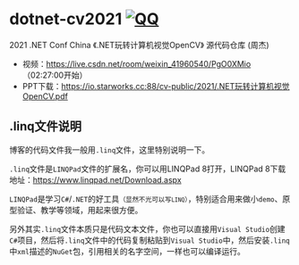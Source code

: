 # dotnet-cv2021 [![QQ](https://img.shields.io/badge/QQ_Group-579060605-52B6EF?style=social&logo=tencent-qq&logoColor=000&logoWidth=20)](https://jq.qq.com/?_wv=1027&k=K4fBqpyQ)
2021 .NET Conf China 《.NET玩转计算机视觉OpenCV》 源代码仓库 (周杰)

* 视频：https://live.csdn.net/room/weixin_41960540/PgO0XMio （02:27:00开始）
* PPT下载：https://io.starworks.cc:88/cv-public/2021/.NET玩转计算机视觉OpenCV.pdf

## .linq文件说明
博客的代码文件我一般用`.linq`文件，这里特别说明一下。

`.linq`文件是`LINQPad`文件的扩展名，你可以用LINQPad 8打开，LINQPad 8下载地址：https://www.linqpad.net/Download.aspx

`LINQPad`是学习`C#`/`.NET`的好工具<small>（显然不光可以写`LINQ`）</small>，特别适合用来做小`demo`、原型验证、教学等领域，用起来很方便。

另外其实`.linq`文件本质只是代码文本文件，你也可以直接用`Visual Studio`创建`C#`项目，然后将`.linq`文件中的代码复制粘贴到`Visual Studio`中，然后安装`.linq`中`xml`描述的`NuGet`包，引用相关的名字空间，一样也可以编译运行。
